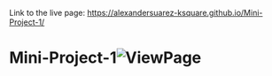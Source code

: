 Link to the live page: https://alexandersuarez-ksquare.github.io/Mini-Project-1/
# Mini-Project-1![ViewPage](https://user-images.githubusercontent.com/125915698/227699854-03e62495-0fbe-44b1-8f4c-6378e12dcf5c.png)
